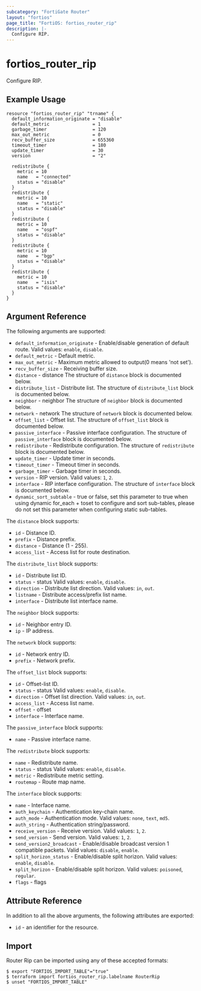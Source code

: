 ```yaml
---
subcategory: "FortiGate Router"
layout: "fortios"
page_title: "FortiOS: fortios_router_rip"
description: |-
  Configure RIP.
---
```


# fortios_router_rip
Configure RIP.

## Example Usage

```hcl
resource "fortios_router_rip" "trname" {
  default_information_originate = "disable"
  default_metric                = 1
  garbage_timer                 = 120
  max_out_metric                = 0
  recv_buffer_size              = 655360
  timeout_timer                 = 180
  update_timer                  = 30
  version                       = "2"

  redistribute {
    metric = 10
    name   = "connected"
    status = "disable"
  }
  redistribute {
    metric = 10
    name   = "static"
    status = "disable"
  }
  redistribute {
    metric = 10
    name   = "ospf"
    status = "disable"
  }
  redistribute {
    metric = 10
    name   = "bgp"
    status = "disable"
  }
  redistribute {
    metric = 10
    name   = "isis"
    status = "disable"
  }
}
```

## Argument Reference

The following arguments are supported:

* `default_information_originate` - Enable/disable generation of default route. Valid values: `enable`, `disable`.
* `default_metric` - Default metric.
* `max_out_metric` - Maximum metric allowed to output(0 means 'not set').
* `recv_buffer_size` - Receiving buffer size.
* `distance` - distance The structure of `distance` block is documented below.
* `distribute_list` - Distribute list. The structure of `distribute_list` block is documented below.
* `neighbor` - neighbor The structure of `neighbor` block is documented below.
* `network` - network The structure of `network` block is documented below.
* `offset_list` - Offset list. The structure of `offset_list` block is documented below.
* `passive_interface` - Passive interface configuration. The structure of `passive_interface` block is documented below.
* `redistribute` - Redistribute configuration. The structure of `redistribute` block is documented below.
* `update_timer` - Update timer in seconds.
* `timeout_timer` - Timeout timer in seconds.
* `garbage_timer` - Garbage timer in seconds.
* `version` - RIP version. Valid values: `1`, `2`.
* `interface` - RIP interface configuration. The structure of `interface` block is documented below.
* `dynamic_sort_subtable` - true or false, set this parameter to true when using dynamic for_each + toset to configure and sort sub-tables, please do not set this parameter when configuring static sub-tables.

The `distance` block supports:

* `id` - Distance ID.
* `prefix` - Distance prefix.
* `distance` - Distance (1 - 255).
* `access_list` - Access list for route destination.

The `distribute_list` block supports:

* `id` - Distribute list ID.
* `status` - status Valid values: `enable`, `disable`.
* `direction` - Distribute list direction. Valid values: `in`, `out`.
* `listname` - Distribute access/prefix list name.
* `interface` - Distribute list interface name.

The `neighbor` block supports:

* `id` - Neighbor entry ID.
* `ip` - IP address.

The `network` block supports:

* `id` - Network entry ID.
* `prefix` - Network prefix.

The `offset_list` block supports:

* `id` - Offset-list ID.
* `status` - status Valid values: `enable`, `disable`.
* `direction` - Offset list direction. Valid values: `in`, `out`.
* `access_list` - Access list name.
* `offset` - offset
* `interface` - Interface name.

The `passive_interface` block supports:

* `name` - Passive interface name.

The `redistribute` block supports:

* `name` - Redistribute name.
* `status` - status Valid values: `enable`, `disable`.
* `metric` - Redistribute metric setting.
* `routemap` - Route map name.

The `interface` block supports:

* `name` - Interface name.
* `auth_keychain` - Authentication key-chain name.
* `auth_mode` - Authentication mode. Valid values: `none`, `text`, `md5`.
* `auth_string` - Authentication string/password.
* `receive_version` - Receive version. Valid values: `1`, `2`.
* `send_version` - Send version. Valid values: `1`, `2`.
* `send_version2_broadcast` - Enable/disable broadcast version 1 compatible packets. Valid values: `disable`, `enable`.
* `split_horizon_status` - Enable/disable split horizon. Valid values: `enable`, `disable`.
* `split_horizon` - Enable/disable split horizon. Valid values: `poisoned`, `regular`.
* `flags` - flags


## Attribute Reference

In addition to all the above arguments, the following attributes are exported:
* `id` - an identifier for the resource.

## Import

Router Rip can be imported using any of these accepted formats:
```
$ export "FORTIOS_IMPORT_TABLE"="true"
$ terraform import fortios_router_rip.labelname RouterRip
$ unset "FORTIOS_IMPORT_TABLE"
```

